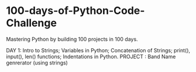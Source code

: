 # 100-days-of-Python-Code-Challenge
Mastering Python by building 100 projects in 100 days.

DAY 1: 
Intro to Strings;
Variables in Python;
Concatenation of Strings;
print(), input(), len() functions;
Indentations in Python.
PROJECT : Band Name genrerator (using strings)
